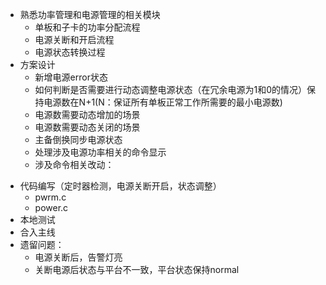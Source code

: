 - 熟悉功率管理和电源管理的相关模块
	- 单板和子卡的功率分配流程
	- 电源关断和开启流程
	- 电源状态转换过程
- 方案设计
	- 新增电源error状态
	- 如何判断是否需要进行动态调整电源状态（在冗余电源为1和0的情况）保持电源数在N+1(N：保证所有单板正常工作所需要的最小电源数)
	- 电源数需要动态增加的场景
	- 电源数需要动态关闭的场景
	- 主备倒换同步电源状态
	- 处理涉及电源功率相关的命令显示
	- 涉及命令相关改动：
		>
- 代码编写（定时器检测，电源关断开启，状态调整）
	- pwrm.c
	- power.c
- 本地测试
- 合入主线
- 遗留问题：
	- 电源关断后，告警灯亮
	- 关断电源后状态与平台不一致，平台状态保持normal